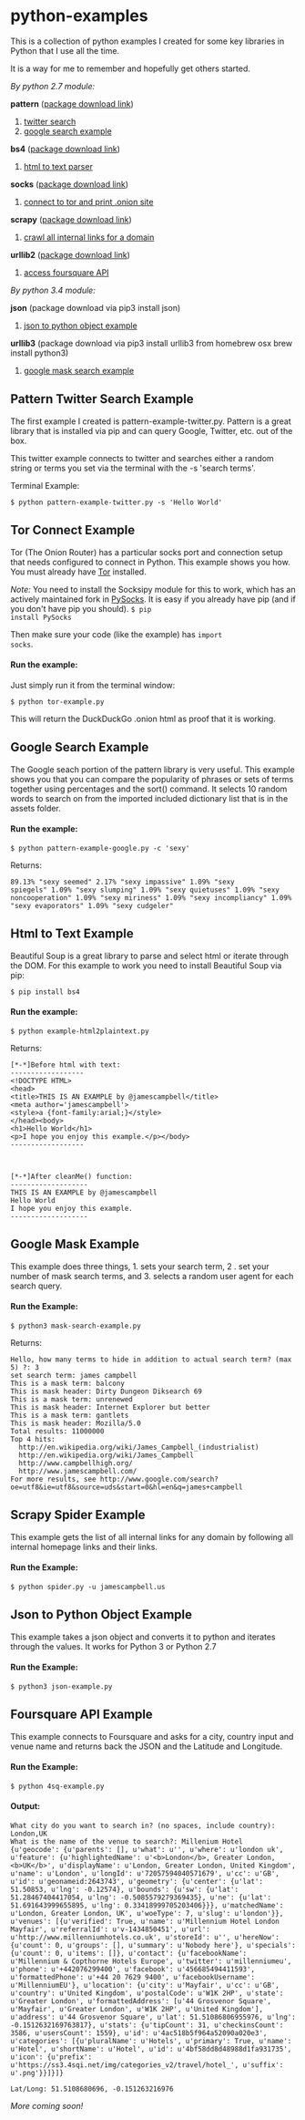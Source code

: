 # python-examples
This is a collection of python examples I created for some key libraries in Python that I use all the time. 

It is a way for me to remember and hopefully get others started.

*By python 2.7 module:*

**pattern** ([package download link](http://www.clips.ua.ac.be/pattern))
 1. [twitter search](#pattern-example) 
 2. [google search example](#google-search-example)

**bs4** ([package download link](http://www.crummy.com/software/BeautifulSoup/bs4/download/))
 1. [html to text parser](#html-to-text-example)

**socks** ([package download link](https://github.com/Anorov/PySocks))
 1. [connect to tor and print .onion site](#tor-connect-example)

**scrapy** ([package download link](http://scrapy.org/download/))
 1. [crawl all internal links for a domain](#scrapy-spider-example)

**urllib2** ([package download link](http://pymotw.com/2/urllib2/))
 1. [access foursquare API](#foursquare-api-example)

*By python 3.4 module:* 

**json** (package download via pip3 install json)

1. [json to python object example](#json-to-python-object-example)

**urllib3** (package download via pip3 install urllib3 from homebrew osx brew install python3)

1. [google mask search example](#google-mask-example)

## Pattern Twitter Search Example
The first example I created is pattern-example-twitter.py. Pattern is a great library that is installed via pip and can query Google, Twitter, etc. out of the box.

This twitter example connects to twitter and searches either a random string or terms you set via the terminal with the -s 'search terms'.

Terminal Example: 

 <code>$ python pattern-example-twitter.py -s 'Hello World'</code>

## Tor Connect Example
Tor (The Onion Router) has a particular socks port and connection setup that needs configured to connect in Python. This example shows you how. You must already have [Tor](http://torproject.org/download) installed. 

*Note:* You need to install the Socksipy module for this to work, which has an actively maintained fork in [PySocks](https://github.com/Anorov/PySocks). It is easy if you already have pip (and if you don't have pip you should). <code>$ pip install PySocks</code>

Then make sure your code (like the example) has <code>import socks</code>.

#### Run the example:

Just simply run it from the terminal window:

<code>$ python tor-example.py</code>

This will return the DuckDuckGo .onion html as proof that it is working.

## Google Search Example
The Google seach portion of the pattern library is very useful. This example shows you that you can compare the popularity of phrases or sets of terms together using percentages and the sort() command. It selects 10 random words to search on from the imported included dictionary list that is in the assets folder.

#### Run the example:

<code>$ python pattern-example-google.py -c 'sexy'</code>

Returns:

<code>89.13% "sexy seemed"
2.17% "sexy impassive"
1.09% "sexy spiegels"
1.09% "sexy slumping"
1.09% "sexy quietuses"
1.09% "sexy noncooperation"
1.09% "sexy miriness"
1.09% "sexy incompliancy"
1.09% "sexy evaporators"
1.09% "sexy cudgeler"</code>

## Html to Text Example
Beautiful Soup is a great library to parse and select html or iterate through the DOM.
For this example to work you need to install Beautiful Soup via pip:
```
$ pip install bs4
```

#### Run the example:

<code>$ python example-html2plaintext.py</code>

Returns:
```
[*-*]Before html with text:
------------------
<!DOCTYPE HTML>
<head>
<title>THIS IS AN EXAMPLE by @jamescampbell</title>
<meta author='jamescampbell'>
<style>a {font-family:arial;}</style>
</head><body>
<h1>Hello World</h1>
<p>I hope you enjoy this example.</p></body>
------------------



[*-*]After cleanMe() function:
-------------------
THIS IS AN EXAMPLE by @jamescampbell
Hello World
I hope you enjoy this example.
-------------------
```

## Google Mask Example
This example does three things, 1. sets your search term, 2 . set your number of mask search terms, and 3. selects a random user agent for each search query.

#### Run the Example:
```
$ python3 mask-search-example.py
```
Returns:
```
Hello, how many terms to hide in addition to actual search term? (max 5) ?: 3
set search term: james campbell
This is a mask term: balcony
This is mask header: Dirty Dungeon Diksearch 69
This is a mask term: unrenewed
This is mask header: Internet Explorer but better
This is a mask term: gantlets
This is mask header: Mozilla/5.0
Total results: 11000000
Top 4 hits:
  http://en.wikipedia.org/wiki/James_Campbell_(industrialist)
  http://en.wikipedia.org/wiki/James_Campbell
  http://www.campbellhigh.org/
  http://www.jamescampbell.com/
For more results, see http://www.google.com/search?oe=utf8&ie=utf8&source=uds&start=0&hl=en&q=james+campbell
```

## Scrapy Spider Example
This example gets the list of all internal links for any domain by following all internal homepage links and their links.

#### Run the Example:
```
$ python spider.py -u jamescampbell.us
```

## Json to Python Object Example
This example takes a json object and converts it to python and iterates through the values. It works for Python 3 or Python 2.7

#### Run the Example:
```
$ python3 json-example.py 
```

## Foursquare API Example
This example connects to Foursquare and asks for a city, country input and venue name and returns back the JSON and the Latitude and Longitude.

#### Run the Example:
```
$ python 4sq-example.py
```

#### Output:
```
What city do you want to search in? (no spaces, include country): London,UK
What is the name of the venue to search?: Millenium Hotel
{u'geocode': {u'parents': [], u'what': u'', u'where': u'london uk', u'feature': {u'highlightedName': u'<b>London</b>, Greater London, <b>UK</b>', u'displayName': u'London, Greater London, United Kingdom', u'name': u'London', u'longId': u'72057594040571679', u'cc': u'GB', u'id': u'geonameid:2643743', u'geometry': {u'center': {u'lat': 51.50853, u'lng': -0.12574}, u'bounds': {u'sw': {u'lat': 51.28467404417054, u'lng': -0.5085579279369435}, u'ne': {u'lat': 51.691643999655895, u'lng': 0.33418999705203406}}}, u'matchedName': u'London, Greater London, UK', u'woeType': 7, u'slug': u'london'}}, u'venues': [{u'verified': True, u'name': u'Millennium Hotel London Mayfair', u'referralId': u'v-1434850451', u'url': u'http://www.millenniumhotels.co.uk', u'storeId': u'', u'hereNow': {u'count': 0, u'groups': [], u'summary': u'Nobody here'}, u'specials': {u'count': 0, u'items': []}, u'contact': {u'facebookName': u'Millennium & Copthorne Hotels Europe', u'twitter': u'millenniumeu', u'phone': u'+442076299400', u'facebook': u'456685494411593', u'formattedPhone': u'+44 20 7629 9400', u'facebookUsername': u'MillenniumEU'}, u'location': {u'city': u'Mayfair', u'cc': u'GB', u'country': u'United Kingdom', u'postalCode': u'W1K 2HP', u'state': u'Greater London', u'formattedAddress': [u'44 Grosvenor Square', u'Mayfair', u'Greater London', u'W1K 2HP', u'United Kingdom'], u'address': u'44 Grosvenor Square', u'lat': 51.51086806955976, u'lng': -0.1512632169763817}, u'stats': {u'tipCount': 31, u'checkinsCount': 3586, u'usersCount': 1559}, u'id': u'4ac518b5f964a52090a020e3', u'categories': [{u'pluralName': u'Hotels', u'primary': True, u'name': u'Hotel', u'shortName': u'Hotel', u'id': u'4bf58dd8d48988d1fa931735', u'icon': {u'prefix': u'https://ss3.4sqi.net/img/categories_v2/travel/hotel_', u'suffix': u'.png'}}]}]}

Lat/Long: 51.5108680696, -0.151263216976
```

*More coming soon!*


